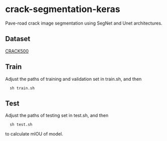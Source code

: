 # crack-segmentation-keras
Pave-road crack image segmentation using SegNet and Unet architectures.

## Dataset
<a href="https://drive.google.com/drive/folders/1y9SxmmFVh0xdQR-wdchUmnScuWMJ5_O-" target="_blank">CRACK500</a>

## Train
Adjust the paths of training and validation set in train.sh, and then
```
  sh train.sh
```

## Test
Adjust the paths of testing set in test.sh, and then
```
  sh test.sh
```
to calculate mIOU of model.
